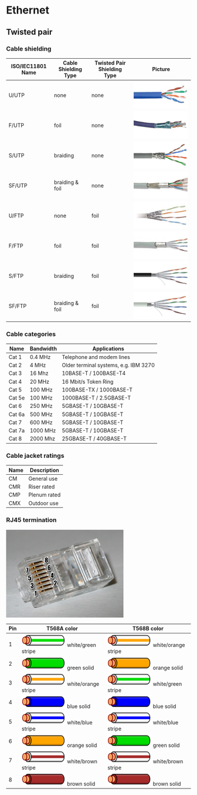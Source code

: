 # Ethernet

## Twisted pair

### Cable shielding

| ISO/IEC11801 Name | Cable Shielding Type | Twisted Pair Shielding Type | Picture                                          |
| ----------------- | -------------------- | --------------------------- | ------------------------------------------------ |
| U/UTP             | none                 | none                        | ![U/UTP](images/ethernet-cable/UUTP-cable.jpg)   |
| F/UTP             | foil                 | none                        | ![F/UTP](images/ethernet-cable/FUTP-cable.jpg)   |
| S/UTP             | braiding             | none                        | ![S/UTP](images/ethernet-cable/SUTP-cable.jpg)   |
| SF/UTP            | braiding & foil      | none                        | ![SF/UTP](images/ethernet-cable/SFUTP-cable.jpg) |
| U/FTP             | none                 | foil                        | ![U/FTP](images/ethernet-cable/UFTP-cable.jpg)   |
| F/FTP             | foil                 | foil                        | ![F/FTP](images/ethernet-cable/FFTP-cable.jpg)   |
| S/FTP             | braiding             | foil                        | ![S/FTP](images/ethernet-cable/SFTP-cable.jpg)   |
| SF/FTP            | braiding & foil      | foil                        | ![SF/FTP](images/ethernet-cable/SFFTP-cable.jpg) |

### Cable categories

| Name   | Bandwidth | Applications                          |
| ------ | --------- | ------------------------------------- |
| Cat 1  | 0.4 MHz   | Telephone and modem lines             |
| Cat 2  | 4 MHz     | Older terminal systems, e.g. IBM 3270 |
| Cat 3  | 16 Mhz    | 10BASE-T / 100BASE-T4                 |
| Cat 4  | 20 MHz    | 16 Mbit/s Token Ring                  |
| Cat 5  | 100 MHz   | 100BASE-TX / 1000BASE-T               |
| Cat 5e | 100 MHz   | 1000BASE-T / 2.5GBASE-T               |
| Cat 6  | 250 MHz   | 5GBASE-T / 10GBASE-T                  |
| Cat 6a | 500 MHz   | 5GBASE-T / 10GBASE-T                  |
| Cat 7  | 600 MHz   | 5GBASE-T / 10GBASE-T                  |
| Cat 7a | 1000 MHz  | 5GBASE-T / 10GBASE-T                  |
| Cat 8  | 2000 Mhz  | 25GBASE-T / 40GBASE-T                 |

### Cable jacket ratings

| Name | Description  |
| ---- | ------------ |
| CM   | General use  |
| CMR  | Riser rated  |
| CMP  | Plenum rated |
| CMX  | Outdoor use  |

### RJ45 termination

![RJ45 plug](images/ethernet-cable/Rj45plug-8p8c.png)

| Pin | T568A color                                                                 | T568B color                                                                 |
| --- | --------------------------------------------------------------------------- | --------------------------------------------------------------------------- |
| 1   | ![](images/ethernet-cable/Wire_white_green_stripe.svg) white/green stripe   | ![](images/ethernet-cable/Wire_white_orange_stripe.svg) white/orange stripe |
| 2   | ![](images/ethernet-cable/Wire_green.svg) green solid                       | ![](images/ethernet-cable/Wire_orange.svg) orange solid                     |
| 3   | ![](images/ethernet-cable/Wire_white_orange_stripe.svg) white/orange stripe | ![](images/ethernet-cable/Wire_white_green_stripe.svg) white/green stripe   |
| 4   | ![](images/ethernet-cable/Wire_blue.svg) blue solid                         | ![](images/ethernet-cable/Wire_blue.svg) blue solid                         |
| 5   | ![](images/ethernet-cable/Wire_white_blue_stripe.svg) white/blue stripe     | ![](images/ethernet-cable/Wire_white_blue_stripe.svg) white/blue stripe     |
| 6   | ![](images/ethernet-cable/Wire_orange.svg) orange solid                     | ![](images/ethernet-cable/Wire_green.svg) green solid                       |
| 7   | ![](images/ethernet-cable/Wire_white_brown_stripe.svg) white/brown stripe   | ![](images/ethernet-cable/Wire_white_brown_stripe.svg) white/brown stripe   |
| 8   | ![](images/ethernet-cable/Wire_brown.svg) brown solid                       | ![](images/ethernet-cable/Wire_brown.svg) brown solid                       |